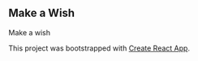 ## Make a Wish

Make a wish




This project was bootstrapped with [Create React App](https://github.com/facebook/create-react-app).